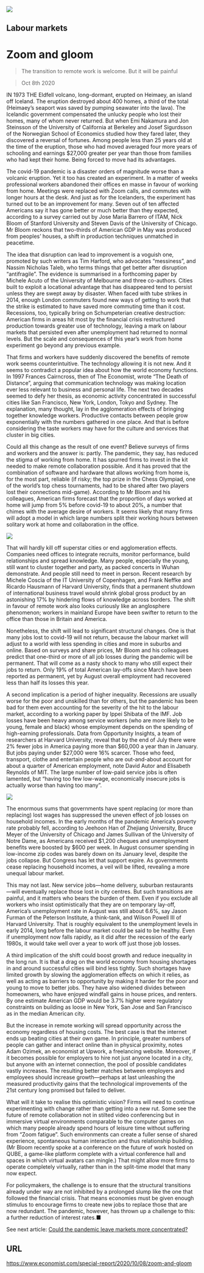 ![](./images/20201010_SRD003_1.jpg)

## Labour markets

# Zoom and gloom

> The transition to remote work is welcome. But it will be painful

> Oct 8th 2020

IN 1973 THE Eldfell volcano, long-dormant, erupted on Heimaey, an island off Iceland. The eruption destroyed about 400 homes, a third of the total (Heimaey’s seaport was saved by pumping seawater into the lava). The Icelandic government compensated the unlucky people who lost their homes, many of whom never returned. But when Emi Nakamura and Jon Steinsson of the University of California at Berkeley and Josef Sigurdsson of the Norwegian School of Economics studied how they fared later, they discovered a reversal of fortunes. Among people less than 25 years old at the time of the eruption, those who had moved averaged four more years of schooling and earnings $27,000 greater per year than those from families who had kept their home. Being forced to move had its advantages.

The covid-19 pandemic is a disaster orders of magnitude worse than a volcanic eruption. Yet it too has created an experiment. In a matter of weeks professional workers abandoned their offices en masse in favour of working from home. Meetings were replaced with Zoom calls, and commutes with longer hours at the desk. And just as for the Icelanders, the experiment has turned out to be an improvement for many. Seven out of ten affected Americans say it has gone better or much better than they expected, according to a survey carried out by Jose Maria Barrero of ITAM, Nick Bloom of Stanford University and Steven Davis of the University of Chicago. Mr Bloom reckons that two-thirds of American GDP in May was produced from peoples’ houses, a shift in production techniques unmatched in peacetime.

The idea that disruption can lead to improvement is a voguish one, promoted by such writers as Tim Harford, who advocates “messiness”, and Nassim Nicholas Taleb, who terms things that get better after disruption “antifragile”. The evidence is summarised in a forthcoming paper by Michele Acuto of the University of Melbourne and three co-authors. Cities built to exploit a locational advantage that has disappeared tend to persist unless they are swept away by disaster. When faced with tube strikes in 2014, enough London commuters found new ways of getting to work that the strike is estimated to have saved more commuting time than it cost. Recessions, too, typically bring on Schumpeterian creative destruction: American firms in areas hit most by the financial crisis restructured production towards greater use of technology, leaving a mark on labour markets that persisted even after unemployment had returned to normal levels. But the scale and consequences of this year’s work from home experiment go beyond any previous example.

That firms and workers have suddenly discovered the benefits of remote work seems counterintuitive. The technology allowing it is not new. And it seems to contradict a popular idea about how the world economy functions. In 1997 Frances Cairncross, then of The Economist, wrote “The Death of Distance”, arguing that communication technology was making location ever less relevant to business and personal life. The next two decades seemed to defy her thesis, as economic activity concentrated in successful cities like San Francisco, New York, London, Tokyo and Sydney. The explanation, many thought, lay in the agglomeration effects of bringing together knowledge workers. Productive contacts between people grow exponentially with the numbers gathered in one place. And that is before considering the taste workers may have for the culture and services that cluster in big cities.

Could all this change as the result of one event? Believe surveys of firms and workers and the answer is: partly. The pandemic, they say, has reduced the stigma of working from home. It has spurred firms to invest in the kit needed to make remote collaboration possible. And it has proved that the combination of software and hardware that allows working from home is, for the most part, reliable (if risky; the top prize in the Chess Olympiad, one of the world’s top chess tournaments, had to be shared after two players lost their connections mid-game). According to Mr Bloom and his colleagues, American firms forecast that the proportion of days worked at home will jump from 5% before covid-19 to about 20%, a number that chimes with the average desire of workers. It seems likely that many firms will adopt a model in which large numbers split their working hours between solitary work at home and collaboration in the office.



![](./images/20201010_SRC607_0.png)

That will hardly kill off superstar cities or end agglomeration effects. Companies need offices to integrate recruits, monitor performance, build relationships and spread knowledge. Many people, especially the young, still want to cluster together and party, as packed concerts in Wuhan demonstrate. And people still need to meet in person. Recent research by Michele Coscia of the IT University of Copenhagen, and Frank Neffke and Ricardo Hausmann of Harvard University, finds that a permanent shutdown of international business travel would shrink global gross product by an astonishing 17% by hindering flows of knowledge across borders. The shift in favour of remote work also looks curiously like an anglosphere phenomenon; workers in mainland Europe have been swifter to return to the office than those in Britain and America.

Nonetheless, the shift will lead to significant structural changes. One is that many jobs lost to covid-19 will not return, because the labour market will adjust to a world with less spending in cities and more in suburbs and online. Based on surveys and share prices, Mr Bloom and his colleagues predict that one-third or more of all job losses during the pandemic will be permanent. That will come as a nasty shock to many who still expect their jobs to return. Only 19% of total American lay-offs since March have been reported as permanent, yet by August overall employment had recovered less than half its losses this year.

A second implication is a period of higher inequality. Recessions are usually worse for the poor and unskilled than for others, but the pandemic has been bad for them even accounting for the severity of the hit to the labour market, according to a working paper by Ippei Shibata of the IMF. Job losses have been heavy among service workers (who are more likely to be young, female and black) whose employment depends on the spending of high-earning professionals. Data from Opportunity Insights, a team of researchers at Harvard University, reveal that by the end of July there were 2% fewer jobs in America paying more than $60,000 a year than in January. But jobs paying under $27,000 were 16% scarcer. Those who feed, transport, clothe and entertain people who are out-and-about account for about a quarter of American employment, note David Autor and Elisabeth Reynolds of MIT. The large number of low-paid service jobs is often lamented, but “having too few low-wage, economically insecure jobs is actually worse than having too many”.



![](./images/20201010_SRC553_0.png)

The enormous sums that governments have spent replacing (or more than replacing) lost wages has suppressed the uneven effect of job losses on household incomes. In the early months of the pandemic America’s poverty rate probably fell, according to Jeehoon Han of Zhejiang University, Bruce Meyer of the University of Chicago and James Sullivan of the University of Notre Dame, as Americans received $1,200 cheques and unemployment benefits were boosted by $600 per week. In August consumer spending in low-income zip codes was barely down on its January level, despite the jobs collapse. But Congress has let that support expire. As governments cease replacing household incomes, a veil will be lifted, revealing a more unequal labour market.

This may not last. New service jobs—home delivery, suburban restaurants—will eventually replace those lost in city centres. But such transitions are painful, and it matters who bears the burden of them. Even if you exclude all workers who insist optimistically that they are on temporary lay-off, America’s unemployment rate in August was still about 6.6%, say Jason Furman of the Peterson Institute, a think-tank, and Wilson Powell III of Harvard University. That is roughly equivalent to the unemployment levels in early 2014, long before the labour market could be said to be healthy. Even if unemployment now falls rapidly, as it did after the recession of the early 1980s, it would take well over a year to work off just those job losses.

A third implication of the shift could boost growth and reduce inequality in the long run. It is that a drag on the world economy from housing shortages in and around successful cities will bind less tightly. Such shortages have limited growth by slowing the agglomeration effects on which it relies, as well as acting as barriers to opportunity by making it harder for the poor and young to move to better jobs. They have also widened divides between homeowners, who have enjoyed windfall gains in house prices, and renters. By one estimate American GDP would be 3.7% higher were regulatory constraints on building as loose in New York, San Jose and San Francisco as in the median American city.

But the increase in remote working will spread opportunity across the economy regardless of housing costs. The best case is that the internet ends up beating cities at their own game. In principle, greater numbers of people can gather and interact online than in physical proximity, notes Adam Ozimek, an economist at Upwork, a freelancing website. Moreover, if it becomes possible for employers to hire not just anyone located in a city, but anyone with an internet connection, the pool of possible candidates vastly increases. The resulting better matches between employers and employees should increase growth—perhaps at last unleashing the measured productivity gains that the technological improvements of the 21st century long promised but failed to deliver.

What will it take to realise this optimistic vision? Firms will need to continue experimenting with change rather than getting into a new rut. Some see the future of remote collaboration not in stilted video conferencing but in immersive virtual environments comparable to the computer games on which many people already spend hours of leisure time without suffering from “Zoom fatigue”. Such environments can create a fuller sense of shared experience, spontaneous human interaction and thus relationship building. (Mr Bloom recently spoke at a conference on the future of work hosted on QUBE, a game-like platform complete with a virtual conference hall and spaces in which virtual avatars can mingle.) That might allow more firms to operate completely virtually, rather than in the split-time model that many now expect.

For policymakers, the challenge is to ensure that the structural transitions already under way are not inhibited by a prolonged slump like the one that followed the financial crisis. That means economies must be given enough stimulus to encourage firms to create new jobs to replace those that are now redundant. The pandemic, however, has thrown up a challenge to this: a further reduction of interest rates.■

See next article: [Could the pandemic leave markets more concentrated?](https://www.economist.com//special-report/2020/10/08/survival-of-the-fittest)

## URL

https://www.economist.com/special-report/2020/10/08/zoom-and-gloom
